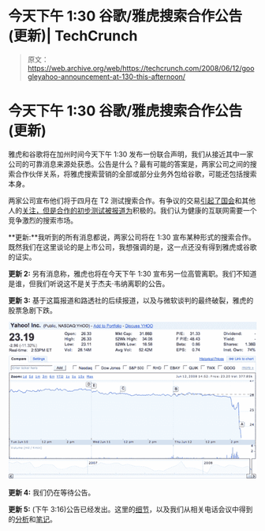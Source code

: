 # 今天下午 1:30 谷歌/雅虎搜索合作公告(更新)| TechCrunch

> 原文：<https://web.archive.org/web/https://techcrunch.com/2008/06/12/googleyahoo-announcement-at-130-this-afternoon/>

# 今天下午 1:30 谷歌/雅虎搜索合作公告(更新)

雅虎和谷歌将在加州时间今天下午 1:30 发布一份联合声明，我们从接近其中一家公司的可靠消息来源处获悉。公告是什么？最有可能的答案是，两家公司之间的搜索合作伙伴关系，将雅虎搜索营销的全部或部分业务外包给谷歌，可能还包括搜索本身。

两家公司宣布他们将于四月在 T2 测试搜索合作。有争议的交易[引起了国会](https://web.archive.org/web/20230316074936/https://techcrunch.com/2008/04/24/does-the-google-yahoo-advertising-test-amount-to-collusion/)和其他人的[关注，但是合作的初步测试](https://web.archive.org/web/20230316074936/https://techcrunch.com/2008/04/10/somebody-greased-the-lobbyists-congress-notices-googleyahoo-deal/)[被报道为](https://web.archive.org/web/20230316074936/https://techcrunch.com/2008/04/17/yahoo-puts-all-the-chips-on-the-table-time-for-somebody-to-fold/)积极的。我们认为健康的互联网需要一个竞争激烈的搜索市场。

**更新:**我听到的所有消息都说，两家公司将在 1:30 宣布某种形式的搜索合作。既然我们在这里谈论的是上市公司，我想强调的是，这一点还没有得到雅虎或谷歌的证实。

**更新 2:** 另有消息称，雅虎也将在今天下午 1:30 宣布另一位高管离职。我们不知道是谁，但我们听说这不是关于杰夫·韦纳离职的公告。

**更新 3:** 基于这篇报道和路透社的后续报道，以及与微软谈判的最终破裂，雅虎的股票急剧下跌。

![](img/43cd9d6b4a857bb147f6a676f86aa3a6.png)

**更新 4:** 我们仍在等待公告。

**更新 5:** (下午 3:16)公告已经发出。这里的[细节](https://web.archive.org/web/20230316074936/https://techcrunch.com/2008/06/12/yahoo-announces-non-exclusive-search-agreement-with-google/)，以及我们从相关电话会议中得到的[分析](https://web.archive.org/web/20230316074936/https://techcrunch.com/2008/06/12/yahoo-runs-into-googles-arms/)和[笔记](https://web.archive.org/web/20230316074936/https://techcrunch.com/2008/06/12/liveblogging-yahoo-google-conference-call/)。
